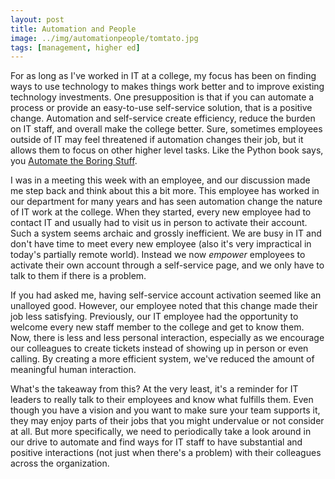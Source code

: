 ```yaml
---
layout: post
title: Automation and People
image: ../img/automationpeople/tomtato.jpg
tags: [management, higher ed]
---
```

For as long as I've worked in IT at a college, my focus has been on finding ways to use technology to makes things work better and to improve existing technology investments. One presupposition is that if you can automate a process or provide an easy-to-use self-service solution, that is a positive change. Automation and self-service create efficiency, reduce the burden on IT staff, and overall make the college better. Sure, sometimes employees outside of IT may feel threatened if automation changes their job, but it allows them to focus on other higher level tasks. Like the Python book says, you [Automate the Boring Stuff](https://automatetheboringstuff.com/).

I was in a meeting this week with an employee, and our discussion made me step back and think about this a bit more. This employee has worked in our department for many years and has seen automation change the nature of IT work at the college. When they started, every new employee had to contact IT and usually had to visit us in person to activate their account. Such a system seems archaic and grossly inefficient. We are busy in IT and don't have time to meet every new employee (also it's very impractical in today's partially remote world). Instead we now *empower* employees to activate their own account through a self-service page, and we only have to talk to them if there is a problem.

If you had asked me, having self-service account activation seemed like an unalloyed good. However, our employee noted that this change made their job less satisfying. Previously, our IT employee had the opportunity to welcome every new staff member to the college and get to know them. Now, there is less and less personal interaction, especially as we encourage our colleagues to create tickets instead of showing up in person or even calling. By creating a more efficient system, we've reduced the amount of meaningful human interaction.

What's the takeaway from this? At the very least, it's a reminder for IT leaders to really talk to their employees and know what fulfills them. Even though you have a vision and you want to make sure your team supports it, they may enjoy parts of their jobs that you might undervalue or not consider at all. But more specifically, we need to periodically take a look around in our drive to automate and find ways for IT staff to have substantial and positive interactions (not just when there's a problem) with their colleagues across the organization.